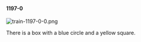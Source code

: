 #### 1197-0
![train-1197-0-0.png](https://github.com/lil-lab/nlvr/raw/master/nlvr/train/images/11/train-1197-0-0.png "train-1197-0-0.png")

There is a box with a blue circle and a yellow square.